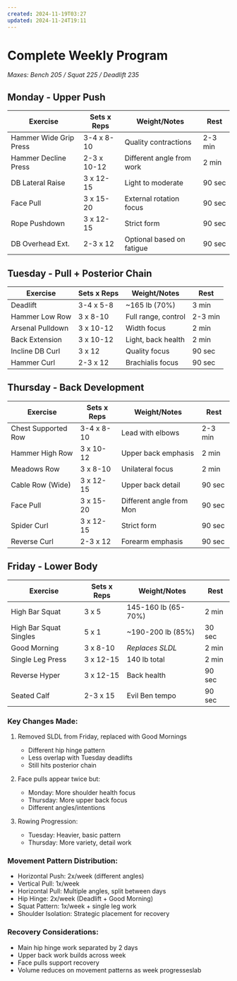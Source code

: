 ```yaml
---
created: 2024-11-19T03:27
updated: 2024-11-24T19:11
---
```

# Complete Weekly Program
*Maxes: Bench 205 / Squat 225 / Deadlift 235*

## Monday - Upper Push

| Exercise               | Sets x Reps | Weight/Notes              | Rest    |
| ---------------------- | ----------- | ------------------------- | ------- |
| Hammer Wide Grip Press | 3-4 x 8-10  | Quality contractions      | 2-3 min |
| Hammer Decline Press   | 2-3 x 10-12 | Different angle from work | 2 min   |
| DB Lateral Raise       | 3 x 12-15   | Light to moderate         | 90 sec  |
| Face Pull              | 3 x 15-20   | External rotation focus   | 90 sec  |
| Rope Pushdown          | 3 x 12-15   | Strict form               | 90 sec  |
| DB Overhead Ext.       | 2-3 x 12    | Optional based on fatigue | 90 sec  |

## Tuesday - Pull + Posterior Chain

| Exercise         | Sets x Reps | Weight/Notes        | Rest    |
| ---------------- | ----------- | ------------------- | ------- |
| Deadlift         | 3-4 x 5-8   | ~165 lb (70%)       | 3 min   |
| Hammer Low Row   | 3 x 8-10    | Full range, control | 2-3 min |
| Arsenal Pulldown | 3 x 10-12   | Width focus         | 2 min   |
| Back Extension   | 3 x 10-12   | Light, back health  | 2 min   |
| Incline DB Curl  | 3 x 12      | Quality focus       | 90 sec  |
| Hammer Curl      | 2-3 x 12    | Brachialis focus    | 90 sec  |

## Thursday - Back Development

| Exercise | Sets x Reps | Weight/Notes | Rest |
|----------|-------------|--------------|------|
| Chest Supported Row | 3-4 x 8-10 | Lead with elbows | 2-3 min |
| Hammer High Row | 3 x 10-12 | Upper back emphasis | 2 min |
| Meadows Row | 3 x 8-10 | Unilateral focus | 2 min |
| Cable Row (Wide) | 3 x 12-15 | Upper back detail | 90 sec |
| Face Pull | 3 x 15-20 | Different angle from Mon | 90 sec |
| Spider Curl | 3 x 12-15 | Strict form | 90 sec |
| Reverse Curl | 2-3 x 12 | Forearm emphasis | 90 sec |

## Friday - Lower Body

| Exercise | Sets x Reps | Weight/Notes | Rest |
|----------|-------------|--------------|------|
| High Bar Squat | 3 x 5 | 145-160 lb (65-70%) | 2 min |
| High Bar Squat Singles | 5 x 1 | ~190-200 lb (85%) | 30 sec |
| Good Morning | 3 x 8-10 | *Replaces SLDL* | 2 min |
| Single Leg Press | 3 x 12-15 | 140 lb total | 2 min |
| Reverse Hyper | 3 x 12-15 | Back health | 90 sec |
| Seated Calf | 2-3 x 15 | Evil Ben tempo | 90 sec |

### Key Changes Made:
1. Removed SLDL from Friday, replaced with Good Mornings
   - Different hip hinge pattern
   - Less overlap with Tuesday deadlifts
   - Still hits posterior chain

2. Face pulls appear twice but:
   - Monday: More shoulder health focus
   - Thursday: More upper back focus
   - Different angles/intentions

3. Rowing Progression:
   - Tuesday: Heavier, basic pattern
   - Thursday: More variety, detail work

### Movement Pattern Distribution:
- Horizontal Push: 2x/week (different angles)
- Vertical Pull: 1x/week
- Horizontal Pull: Multiple angles, split between days
- Hip Hinge: 2x/week (Deadlift + Good Morning)
- Squat Pattern: 1x/week + single leg work
- Shoulder Isolation: Strategic placement for recovery

### Recovery Considerations:
- Main hip hinge work separated by 2 days
- Upper back work builds across week
- Face pulls support recovery
- Volume reduces on movement patterns as week progresseslab